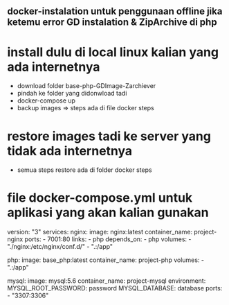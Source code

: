 ## docker-instalation untuk penggunaan offline jika ketemu error GD instalation & ZipArchive di php

# install dulu di local linux kalian yang ada internetnya
- download folder base-php-GDImage-Zarchiever 
- pindah ke folder yang didonwload tadi 
- docker-compose up 
- backup images => steps ada di file docker steps

# restore images tadi ke server yang tidak ada internetnya
- semua steps restore ada di folder docker steps

# file docker-compose.yml untuk aplikasi yang akan kalian gunakan
version: "3"
services:
  nginx: 
    image: nginx:latest
    container_name: project-nginx
    ports:
      - 7001:80
    links:
      - php
    depends_on:
      - php
    volumes:
      - "./nginx:/etc/nginx/conf.d/"
      - ".:/app"

  php:
    image: base_php:latest
    container_name: project-php
    volumes:
      - ".:/app"
  
  mysql:
    image: mysql:5.6
    container_name: project-mysql
    environment:
      MYSQL_ROOT_PASSWORD: password
      MYSQL_DATABASE: database
    ports:
      - "3307:3306"




